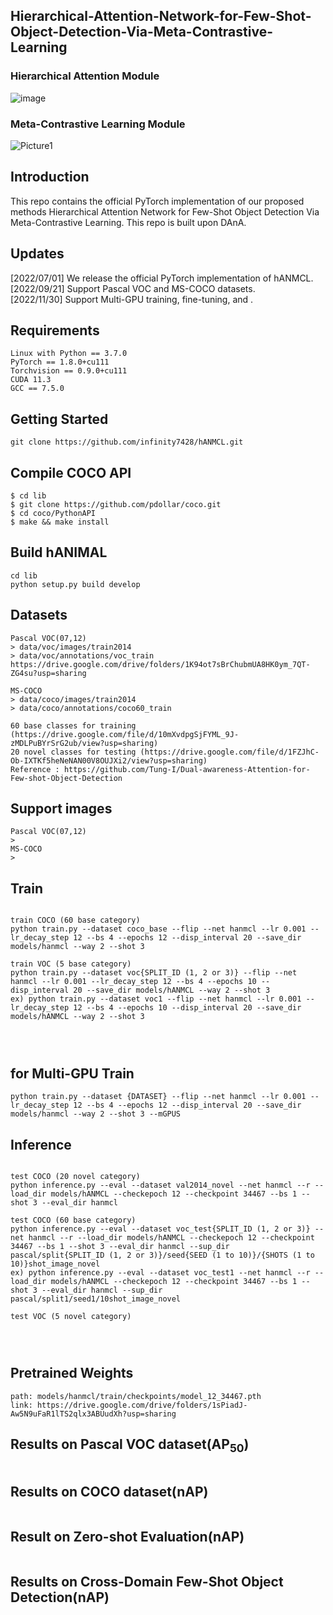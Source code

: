 ## Hierarchical-Attention-Network-for-Few-Shot-Object-Detection-Via-Meta-Contrastive-Learning
### Hierarchical Attention Module
![image](https://user-images.githubusercontent.com/59869350/207762303-ff5d4632-8b89-4c53-a661-06d80d6f7cd1.png)

### Meta-Contrastive Learning Module 
![Picture1](https://user-images.githubusercontent.com/59869350/179343518-7ae94313-66e6-45a7-b5e2-f57a2c069827.png)


## Introduction
This repo contains the official PyTorch implementation of our proposed methods Hierarchical Attention Network for Few-Shot Object Detection Via Meta-Contrastive Learning.
This repo is built upon DAnA.

## Updates
[2022/07/01] We release the official PyTorch implementation of hANMCL.  
[2022/09/21] Support Pascal VOC and MS-COCO datasets.  
[2022/11/30] Support Multi-GPU training, fine-tuning, and . 

## Requirements
<pre><code>Linux with Python == 3.7.0
PyTorch == 1.8.0+cu111
Torchvision == 0.9.0+cu111
CUDA 11.3
GCC == 7.5.0</code></pre>

## Getting Started
<pre><code>git clone https://github.com/infinity7428/hANMCL.git</code></pre>

## Compile COCO API
<pre><code>$ cd lib
$ git clone https://github.com/pdollar/coco.git 
$ cd coco/PythonAPI
$ make && make install</code></pre>


## Build hANIMAL
<pre><code>cd lib
python setup.py build develop</code></pre>

## Datasets
<pre><code>Pascal VOC(07,12)
> data/voc/images/train2014
> data/voc/annotations/voc_train
https://drive.google.com/drive/folders/1K94ot7sBrChubmUA8HK0ym_7QT-ZG4su?usp=sharing

MS-COCO
> data/coco/images/train2014
> data/coco/annotations/coco60_train

60 base classes for training (https://drive.google.com/file/d/10mXvdpgSjFYML_9J-zMDLPuBYrSrG2ub/view?usp=sharing)
20 novel classes for testing (https://drive.google.com/file/d/1FZJhC-Ob-IXTKf5heNeNAN00V8OUJXi2/view?usp=sharing)
Reference : https://github.com/Tung-I/Dual-awareness-Attention-for-Few-shot-Object-Detection
</code></pre>

## Support images
<pre><code>Pascal VOC(07,12)
>  
MS-COCO
>  
</code></pre>

## Train
<pre><code>
train COCO (60 base category)
python train.py --dataset coco_base --flip --net hanmcl --lr 0.001 --lr_decay_step 12 --bs 4 --epochs 12 --disp_interval 20 --save_dir models/hanmcl --way 2 --shot 3

train VOC (5 base category)
python train.py --dataset voc{SPLIT_ID (1, 2 or 3)} --flip --net hanmcl --lr 0.001 --lr_decay_step 12 --bs 4 --epochs 10 --disp_interval 20 --save_dir models/hANMCL --way 2 --shot 3
ex) python train.py --dataset voc1 --flip --net hanmcl --lr 0.001 --lr_decay_step 12 --bs 4 --epochs 10 --disp_interval 20 --save_dir models/hANMCL --way 2 --shot 3



</code></pre>

## for Multi-GPU Train
<pre><code>python train.py --dataset {DATASET} --flip --net hanmcl --lr 0.001 --lr_decay_step 12 --bs 4 --epochs 12 --disp_interval 20 --save_dir models/hanmcl --way 2 --shot 3 --mGPUS
</code></pre>

## Inference
<pre><code>
test COCO (20 novel category)
python inference.py --eval --dataset val2014_novel --net hanmcl --r --load_dir models/hANMCL --checkepoch 12 --checkpoint 34467 --bs 1 --shot 3 --eval_dir hanmcl

test COCO (60 base category)
python inference.py --eval --dataset voc_test{SPLIT_ID (1, 2 or 3)} --net hanmcl --r --load_dir models/hANMCL --checkepoch 12 --checkpoint 34467 --bs 1 --shot 3 --eval_dir hanmcl --sup_dir pascal/split{SPLIT_ID (1, 2 or 3)}/seed{SEED (1 to 10)}/{SHOTS (1 to 10)}shot_image_novel
ex) python inference.py --eval --dataset voc_test1 --net hanmcl --r --load_dir models/hANMCL --checkepoch 12 --checkpoint 34467 --bs 1 --shot 3 --eval_dir hanmcl --sup_dir pascal/split1/seed1/10shot_image_novel

test VOC (5 novel category)



</code></pre>

## Pretrained Weights
<pre><code>path: models/hanmcl/train/checkpoints/model_12_34467.pth  
link: https://drive.google.com/drive/folders/1sPiadJ-Aw5N9uFaR1lTS2qlx3ABUudXh?usp=sharing</code></pre>

## Results on Pascal VOC dataset(AP<sub>50</sub>)
<pre><code></code></pre>

## Results on COCO dataset(nAP)
<pre><code></code></pre>

## Result on Zero-shot Evaluation(nAP)
<pre><code></code></pre>

## Results on Cross-Domain Few-Shot Object Detection(nAP)
<pre><code></code></pre>
